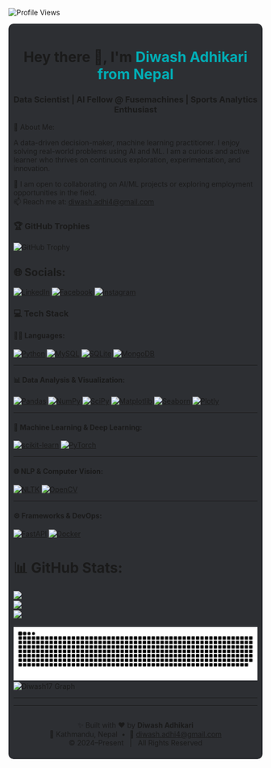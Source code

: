 
![Profile Views](https://komarev.com/ghpvc/?username=Diwash17&label=Profile%20Views&color=blue&style=flat)
<div style="background-color:#2D2F33; padding: 10px; border-radius: 10px;">
    
<div align="center">
  
<h1>Hey there 👋, I'm <span style="color:#00ADB5;">Diwash Adhikari from Nepal </span></h1>
<h3>Data Scientist | AI Fellow @ Fusemachines | Sports Analytics Enthusiast</h3>

</div

# 💫 About Me:

A data-driven decision-maker, machine learning practitioner. I enjoy solving real-world problems using AI and ML.
I am a curious and active learner who thrives on continuous exploration, experimentation, and innovation.

💼 I am open to collaborating on AI/ML projects or exploring employment opportunities in the field.  
📫 Reach me at: diwash.adhi4@gmail.com

### 🏆 GitHub Trophies
![GitHub Trophy](https://github-profile-trophy.vercel.app/?username=Diwash17&theme=darkhub&margin-w=5&margin-h=5)


## 🌐 Socials:
[![LinkedIn](https://img.shields.io/badge/LinkedIn-%230077B5.svg?logo=linkedin&logoColor=white)](https://www.linkedin.com/in/diwash-adhikari/) [![Facebook](https://img.shields.io/badge/Facebook-%231877F2.svg?logo=Facebook&logoColor=white)](https://www.facebook.com/diwash.adhikari.146) [![Instagram](https://img.shields.io/badge/Instagram-%23E4405F.svg?logo=Instagram&logoColor=white)](https://www.instagram.com/diwash017/) 

### 💻 Tech Stack

#### 🧑‍💻 Languages:
[![Python](https://img.shields.io/badge/Python-3670A0?style=for-the-badge&logo=python&logoColor=ffdd54)](https://www.python.org/)
[![MySQL](https://img.shields.io/badge/MySQL-4479A1.svg?style=for-the-badge&logo=mysql&logoColor=white)](https://www.mysql.com/)
[![SQLite](https://img.shields.io/badge/SQLite-07405e.svg?style=for-the-badge&logo=sqlite&logoColor=white)](https://sqlite.org/)
[![MongoDB](https://img.shields.io/badge/MongoDB-4EA94B.svg?style=for-the-badge&logo=mongodb&logoColor=white)](https://www.mongodb.com/)

---

#### 📊 Data Analysis & Visualization:
[![Pandas](https://img.shields.io/badge/Pandas-150458.svg?style=for-the-badge&logo=pandas&logoColor=white)](https://pandas.pydata.org/)
[![NumPy](https://img.shields.io/badge/Numpy-013243.svg?style=for-the-badge&logo=numpy&logoColor=white)](https://numpy.org/)
[![SciPy](https://img.shields.io/badge/SciPy-0C55A5.svg?style=for-the-badge&logo=scipy&logoColor=white)](https://scipy.org/)
[![Matplotlib](https://img.shields.io/badge/Matplotlib-ffffff.svg?style=for-the-badge&logo=matplotlib&logoColor=black)](https://matplotlib.org/)
[![Seaborn](https://img.shields.io/badge/Seaborn-0929BD.svg?style=for-the-badge&logo=python&logoColor=white)](https://seaborn.pydata.org/)
[![Plotly](https://img.shields.io/badge/Plotly-3F4F75.svg?style=for-the-badge&logo=plotly&logoColor=white)](https://plotly.com/)

---

#### 🤖 Machine Learning & Deep Learning:
[![scikit-learn](https://img.shields.io/badge/scikit--learn-F7931E.svg?style=for-the-badge&logo=scikit-learn&logoColor=white)](https://scikit-learn.org/)
[![PyTorch](https://img.shields.io/badge/PyTorch-EE4C2C.svg?style=for-the-badge&logo=PyTorch&logoColor=white)](https://pytorch.org/)

---

#### 🌐 NLP & Computer Vision:
[![NLTK](https://img.shields.io/badge/NLTK-85C1E9.svg?style=for-the-badge&logo=nltk&logoColor=black)](https://www.nltk.org/)
[![OpenCV](https://img.shields.io/badge/OpenCV-5C3EE8.svg?style=for-the-badge&logo=opencv&logoColor=white)](https://opencv.org/)

---

#### ⚙️ Frameworks & DevOps:
[![FastAPI](https://img.shields.io/badge/FastAPI-009688.svg?style=for-the-badge&logo=fastapi&logoColor=white)](https://fastapi.tiangolo.com/)
[![Docker](https://img.shields.io/badge/Docker-2496ED.svg?style=for-the-badge&logo=docker&logoColor=white)](https://www.docker.com/)

# 📊 GitHub Stats:
![](https://github-readme-stats.vercel.app/api?username=Diwash17&theme=dark&hide_border=false&include_all_commits=true&count_private=true&bg_color=0d1117)<br/>
![](https://github-readme-streak-stats.herokuapp.com/?user=Diwash17&theme=dark&hide_border=false&background=1F1F1F)<br/>
![](https://github-readme-stats.vercel.app/api/top-langs/?username=Diwash17&theme=dark&hide_border=false&include_all_commits=true&count_private=true&layout=compact&bg_color=24292e)

![github contribution grid snake animation](https://raw.githubusercontent.com/platane/snk/output/github-contribution-grid-snake.svg)
![Diwash17
Graph](https://github-readme-activity-graph.vercel.app/graph?username=Diwash17&custom&bg_color=0D1117&color=7F3FBF&line=7F3FBF&point=7F3FBF&area_color=FFFFFF&title_color=FFFFFF&area=true)

---
---

<div align="center" style="margin-top: 30px;">
  
✨ Built with ❤️ by <strong>Diwash Adhikari</strong>  
📍 Kathmandu, Nepal &nbsp;&bull;&nbsp; 📧 diwash.adhi4@gmail.com  
© 2024–Present &nbsp; | &nbsp; All Rights Reserved  
</div>
